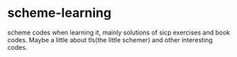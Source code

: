 # scheme-learning
scheme codes when learning it, mainly solutions of sicp exercises and book codes. Maybe a little about tls(the little schemer) and other interesting codes.

